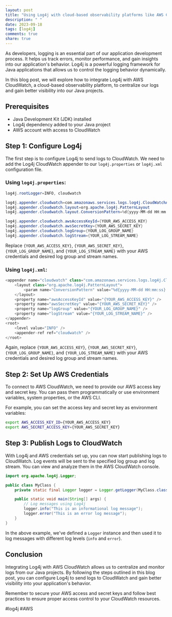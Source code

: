 ```yaml
---
layout: post
title: "Using Log4j with cloud-based observability platforms like AWS CloudWatch in Java projects"
description: " "
date: 2023-09-18
tags: [log4j]
comments: true
share: true
---
```


As developers, logging is an essential part of our application development process. It helps us track errors, monitor performance, and gain insights into our application's behavior. Log4j is a powerful logging framework for Java applications that allows us to control the logging behavior dynamically.

In this blog post, we will explore how to integrate Log4j with AWS CloudWatch, a cloud-based observability platform, to centralize our logs and gain better visibility into our Java projects.

## Prerequisites
- Java Development Kit (JDK) installed
- Log4j dependency added to your Java project
- AWS account with access to CloudWatch

## Step 1: Configure Log4j
The first step is to configure Log4j to send logs to CloudWatch. We need to add the Log4j CloudWatch appender to our `log4j.properties` or `log4j.xml` configuration file.

### Using `log4j.properties`:
```java
log4j.rootLogger=INFO, cloudwatch

log4j.appender.cloudwatch=com.amazonaws.services.logs.log4j.CloudWatchAppender
log4j.appender.cloudwatch.layout=org.apache.log4j.PatternLayout
log4j.appender.cloudwatch.layout.ConversionPattern=%d{yyyy-MM-dd HH:mm:ss} %-5p %c{1}:%L - %m%n

log4j.appender.cloudwatch.awsAccessKeyId={YOUR_AWS_ACCESS_KEY}
log4j.appender.cloudwatch.awsSecretKey={YOUR_AWS_SECRET_KEY}
log4j.appender.cloudwatch.logGroup={YOUR_LOG_GROUP_NAME}
log4j.appender.cloudwatch.logStream={YOUR_LOG_STREAM_NAME}
```

Replace `{YOUR_AWS_ACCESS_KEY}`, `{YOUR_AWS_SECRET_KEY}`, `{YOUR_LOG_GROUP_NAME}`, and `{YOUR_LOG_STREAM_NAME}` with your AWS credentials and desired log group and stream names.

### Using `log4j.xml`:
```java
<appender name="cloudwatch" class="com.amazonaws.services.logs.log4j.CloudWatchAppender">
    <layout class="org.apache.log4j.PatternLayout">
        <param name="ConversionPattern" value="%d{yyyy-MM-dd HH:mm:ss} %-5p %c{1}:%L - %m%n" />
    </layout>
    <property name="awsAccessKeyId" value="{YOUR_AWS_ACCESS_KEY}" />
    <property name="awsSecretKey" value="{YOUR_AWS_SECRET_KEY}" />
    <property name="logGroup" value="{YOUR_LOG_GROUP_NAME}" />
    <property name="logStream" value="{YOUR_LOG_STREAM_NAME}" />
</appender>
<root>
    <level value="INFO" />
    <appender-ref ref="cloudwatch" />
</root>
```

Again, replace `{YOUR_AWS_ACCESS_KEY}`, `{YOUR_AWS_SECRET_KEY}`, `{YOUR_LOG_GROUP_NAME}`, and `{YOUR_LOG_STREAM_NAME}` with your AWS credentials and desired log group and stream names.

## Step 2: Set Up AWS Credentials
To connect to AWS CloudWatch, we need to provide our AWS access key and secret key. You can pass them programmatically or use environment variables, system properties, or the AWS CLI.

For example, you can set the access key and secret key as environment variables:
```bash
export AWS_ACCESS_KEY_ID={YOUR_AWS_ACCESS_KEY}
export AWS_SECRET_ACCESS_KEY={YOUR_AWS_SECRET_KEY}
```

## Step 3: Publish Logs to CloudWatch
With Log4j and AWS credentials set up, you can now start publishing logs to CloudWatch. Log events will be sent to the specified log group and log stream. You can view and analyze them in the AWS CloudWatch console.

```java
import org.apache.log4j.Logger;

public class MyClass {
    private static final Logger logger = Logger.getLogger(MyClass.class);

    public static void main(String[] args) {
        // Log messages using Log4j
        logger.info("This is an informational log message");
        logger.error("This is an error log message");
    }
}
```

In the above example, we've defined a `Logger` instance and then used it to log messages with different log levels (`info` and `error`).

## Conclusion
Integrating Log4j with AWS CloudWatch allows us to centralize and monitor logs from our Java projects. By following the steps outlined in this blog post, you can configure Log4j to send logs to CloudWatch and gain better visibility into your application's behavior.

Remember to secure your AWS access and secret keys and follow best practices to ensure proper access control to your CloudWatch resources.

#log4j #AWS